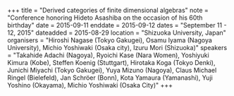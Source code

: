 +++
title = "Derived categories of finite dimensional algebras"
note = "Conference honoring Hideto Asashiba on the occasion of his 60th birthday"
date = 2015-09-11
enddate = 2015-09-12
dates = "September 11 - 12, 2015"
dateadded = 2015-08-29
location = "Shizuoka University, Japan"
organisers = "Hiroshi Nagase (Tokyo Gakugei), Osamu Iyama (Nagoya University), Michio Yoshiwaki (Osaka city), Izuru Mori (Shizuoka)"
speakers = "Takahide Adachi (Nagoya), Ryoichi Kase (Nara Women), Yoshiyuki Kimura (Kobe), Steffen Koenig (Stuttgart), Hirotaka Koga (Tokyo Denki), Junichi Miyachi (Tokyo Gakugei), Yuya Mizuno (Nagoya), Claus Michael Ringel (Bielefeld), Jan Schröer (Bonn), Kota Yamaura (Yamanashi), Yuji Yoshino (Okayama), Michio Yoshiwaki (Osaka City)"
+++
